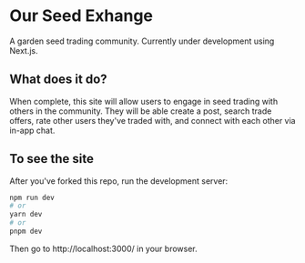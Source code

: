 # Our Seed Exhange

A garden seed trading community. Currently under development using Next.js.

## What does it do?

When complete, this site will allow users to engage in seed trading with others in the community. They will be able create a post, search trade offers, rate other users they've traded with, and connect with each other via in-app chat.

## To see the site

After you've forked this repo, run the development server:

```bash
npm run dev
# or
yarn dev
# or
pnpm dev
```

Then go to http://localhost:3000/ in your browser.
